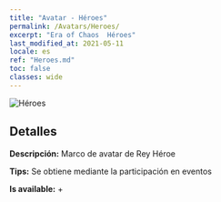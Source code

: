 ```yaml
---
title: "Avatar - Héroes"
permalink: /Avatars/Heroes/
excerpt: "Era of Chaos  Héroes"
last_modified_at: 2021-05-11
locale: es
ref: "Heroes.md"
toc: false
classes: wide
---
```

 ![Héroes](/images/a/avatarFrame_49.png)

## Detalles

 **Descripción:** Marco de avatar de Rey Héroe 

 **Tips:** Se obtiene mediante la participación en eventos 

 **Is available:**  + 


